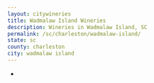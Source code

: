 ```yaml
---
layout: citywineries
title: Wadmalaw Island Wineries
description: Wineries in Wadmalaw Island, SC
permalink: /sc/charleston/wadmalaw-island/
state: sc
county: charleston
city: wadmalaw island
---
```

-
